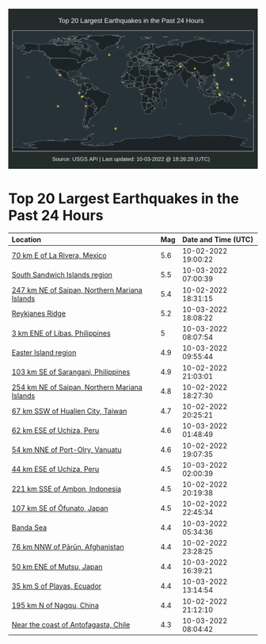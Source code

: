 ![Map](./map.png)

# Top 20 Largest Earthquakes in the Past 24 Hours

| Location | Mag | Date and Time (UTC) |
|:---|:---|:---|
| [70 km E of La Rivera, Mexico](https://earthquake.usgs.gov/earthquakes/eventpage/us6000iq9e) | 5.6 | 10-02-2022 19:00:22 |
| [South Sandwich Islands region](https://earthquake.usgs.gov/earthquakes/eventpage/us6000iqd5) | 5.5 | 10-03-2022 07:00:39 |
| [247 km NE of Saipan, Northern Mariana Islands](https://earthquake.usgs.gov/earthquakes/eventpage/us6000iq97) | 5.4 | 10-02-2022 18:31:15 |
| [Reykjanes Ridge](https://earthquake.usgs.gov/earthquakes/eventpage/us6000iqid) | 5.2 | 10-03-2022 18:08:22 |
| [3 km ENE of Libas, Philippines](https://earthquake.usgs.gov/earthquakes/eventpage/us6000iqdi) | 5 | 10-03-2022 08:07:54 |
| [Easter Island region](https://earthquake.usgs.gov/earthquakes/eventpage/us6000iqdu) | 4.9 | 10-03-2022 09:55:44 |
| [103 km SE of Sarangani, Philippines](https://earthquake.usgs.gov/earthquakes/eventpage/us6000iqa2) | 4.9 | 10-02-2022 21:03:01 |
| [254 km NE of Saipan, Northern Mariana Islands](https://earthquake.usgs.gov/earthquakes/eventpage/us6000iq9d) | 4.8 | 10-02-2022 18:27:30 |
| [67 km SSW of Hualien City, Taiwan](https://earthquake.usgs.gov/earthquakes/eventpage/us6000iq9u) | 4.7 | 10-02-2022 20:25:21 |
| [62 km ESE of Uchiza, Peru](https://earthquake.usgs.gov/earthquakes/eventpage/us6000iqbf) | 4.6 | 10-03-2022 01:48:49 |
| [54 km NNE of Port-Olry, Vanuatu](https://earthquake.usgs.gov/earthquakes/eventpage/us6000iq9g) | 4.6 | 10-02-2022 19:07:35 |
| [44 km ESE of Uchiza, Peru](https://earthquake.usgs.gov/earthquakes/eventpage/us6000iqbk) | 4.5 | 10-03-2022 02:00:39 |
| [221 km SSE of Ambon, Indonesia](https://earthquake.usgs.gov/earthquakes/eventpage/us6000iq9t) | 4.5 | 10-02-2022 20:19:38 |
| [107 km SE of Ōfunato, Japan](https://earthquake.usgs.gov/earthquakes/eventpage/us6000iqan) | 4.5 | 10-02-2022 22:45:34 |
| [Banda Sea](https://earthquake.usgs.gov/earthquakes/eventpage/us6000iqcl) | 4.4 | 10-03-2022 05:34:36 |
| [76 km NNW of Pārūn, Afghanistan](https://earthquake.usgs.gov/earthquakes/eventpage/us6000iqb1) | 4.4 | 10-02-2022 23:28:25 |
| [50 km ENE of Mutsu, Japan](https://earthquake.usgs.gov/earthquakes/eventpage/us6000iqfl) | 4.4 | 10-03-2022 16:39:21 |
| [35 km S of Playas, Ecuador](https://earthquake.usgs.gov/earthquakes/eventpage/us6000iqes) | 4.4 | 10-03-2022 13:14:54 |
| [195 km N of Nagqu, China](https://earthquake.usgs.gov/earthquakes/eventpage/us6000iqa8) | 4.4 | 10-02-2022 21:12:10 |
| [Near the coast of Antofagasta, Chile](https://earthquake.usgs.gov/earthquakes/eventpage/us6000iqdh) | 4.3 | 10-03-2022 08:04:42 |
